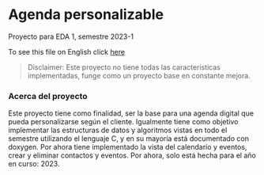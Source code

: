 # Agenda personalizable
Proyecto para EDA 1, semestre 2023-1

To see this file on English click [here](https://github.com/Art3mis7082/Agenda/blob/main/README_English.md)

> Disclaimer: Este proyecto no tiene todas las características implementadas, funge como un proyecto base en constante mejora.

### Acerca del proyecto
Este proyecto tiene como finalidad, ser la base para una agenda digital que pueda personalizarse según el cliente. Igualmente tiene como objetivo implementar las estructuras de datos y algoritmos vistas en todo el semestre utilizando el lenguaje C, y en su mayoría está documentado con doxygen. Por ahora tiene implementado la vista del calendario y eventos, crear y eliminar contactos y eventos. Por ahora, solo está hecha para el año en curso: 2023. 
